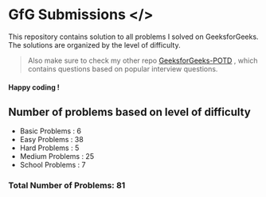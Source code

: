 # GfG Submissions </>
This repository contains solution to all problems I solved on GeeksforGeeks. The solutions are organized by the level of difficulty. 
> Also make sure to check my other repo [GeeksforGeeks-POTD](https://github.com/nikhilsp242/GeeksforGeeks-POTD) , which contains questions based on popular interview questions. 
#### Happy coding ! 
## Number of problems based on level of difficulty
* Basic Problems : 6
* Easy Problems : 38
* Hard Problems : 5
* Medium Problems : 25
* School Problems : 7

### Total Number of Problems: 81
